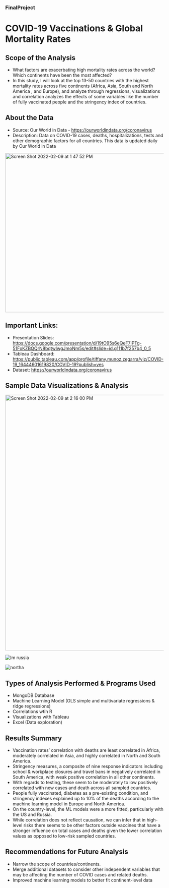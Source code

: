 ### FinalProject
# COVID-19 Vaccinations & Global Mortality Rates

## Scope of the Analysis
- What factors are exacerbating high mortality rates across the world? Which continents have been the most affected?
- In this study, I will look at the top 13-50 countries with the highest mortality rates across five continents (Africa, Asia, South and North America , and Europe), and analyze through regressions, visualizations and correlation analyzes the effects of some variables like the number of fully vaccinated people and the stringency index of countries.

## About the Data
- Source: Our World in Data - https://ourworldindata.org/coronavirus
- Description: Data on COVID-19 cases, deaths, hospitalizations, tests and other demographic factors for all countries. This data is updated daily by Our World in Data

<img width="505" alt="Screen Shot 2022-02-09 at 1 47 52 PM" src="https://user-images.githubusercontent.com/90708311/153328626-5196ac04-b8a7-408c-9113-be3667f55dd2.png">


## Important Links:
- Presentation Slides:  https://docs.google.com/presentation/d/19tO95s6eQeF7iPTg-51FxKZBQQrN8bqtwlwgJmoNm5s/edit#slide=id.g111b7f257b4_0_5
- Tableau Dashboard: https://public.tableau.com/app/profile/tiffany.munoz.zegarra/viz/COVID-19_16444601619820/COVID-19?publish=yes
- Dataset: https://ourworldindata.org/coronavirus

## Sample Data Visualizations & Analysis

<img width="811" alt="Screen Shot 2022-02-09 at 2 16 00 PM" src="https://user-images.githubusercontent.com/90708311/153328668-292d2815-46df-4050-bed2-ded7f5bce0c1.png">


![lm russia](https://user-images.githubusercontent.com/90708311/153328336-c7c79d02-8f95-4111-b3f8-25f52c14abbd.png)


![northa](https://user-images.githubusercontent.com/90708311/153328383-075114d5-a2f9-4ed4-91e4-79942299f546.png)

## Types of Analysis Performed & Programs Used
- MongoDB Database
- Machine Learning Model (OLS simple and multivariate regressions & ridge regressions)
- Correlations wtih R
- Visualizations with Tableau
- Excel (Data exploration)

## Results Summary
- Vaccination rates’ correlation with deaths are least correlated in Africa, moderately correlated in Asia, and highly correlated in North and South America. 
- Stringency measures, a composite of nine response indicators including school & workplace closures and travel bans in negatively correlated in South America, with weak positive correlation in all other continents. 
- With regards to testing, these seem to be moderately to low positively correlated with new cases and death across all sampled countries.
- People fully vaccinated, diabetes as a pre-existing condition, and stringency indexes explained up to 10% of the deaths according to the machine learning model in Europe and North America.
- On the country-level, the ML models were  a more fitted, particularly with the US and Russia. 
- While correlation does not reflect causation, we can infer that in high-level risks there seems to be other factors outside vaccines that have a stronger influence on total cases and deaths given the lower correlation values as opposed to low-risk sampled countries.


## Recommendations for Future Analysis
- Narrow the scope of countries/continents.
- Merge additional datasets to consider other independent variables that may be affecting the number of COVID cases and related deaths.
- Improved machine learning models to better fit continent-level data

